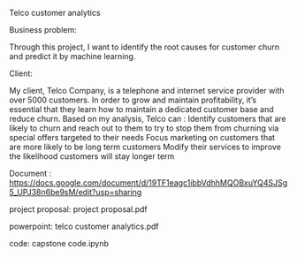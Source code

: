 
Telco customer analytics

Business problem:

Through this project, I want to identify the root causes for customer churn and predict it by machine learning.

Client:

My client, Telco Company, is a telephone and internet service provider with over 5000 customers. In order to grow and maintain profitability, it’s essential that they learn how to maintain a dedicated customer base and reduce churn. Based on my analysis, Telco can :
Identify customers that are likely to churn and reach out to them to try to stop them from churning via special offers targeted to their needs
Focus marketing on customers that are more likely to be long term customers
Modify their services to improve the likelihood customers will stay longer term

Document : https://docs.google.com/document/d/19TF1eagc1ibbVdhhMQOBxuYQ4SJSg5_UPJ38n6be9sM/edit?usp=sharing 

project proposal: project proposal.pdf

powerpoint: telco customer analytics.pdf

code: capstone code.ipynb
